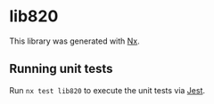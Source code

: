 # lib820

This library was generated with [Nx](https://nx.dev).

## Running unit tests

Run `nx test lib820` to execute the unit tests via [Jest](https://jestjs.io).
